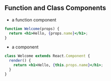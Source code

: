 ## Function and Class Components
* a function component
```jsx
function Welcome(props) {
  return <h1>Hello, {props.name}</h1>;
}
```
* a component
```jsx
class Welcome extends React.Component {
  render() {
    return <h1>Hello, {this.props.name}</h1>;
  }
}
```
